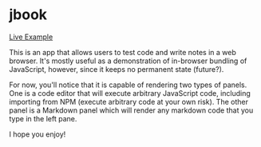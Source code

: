 # jbook

[Live Example](https://siryancy.github.io/jbook/)

This is an app that allows users to test code and write notes in a web browser. It's mostly useful as a demonstration of in-browser bundling of JavaScript, however, since it keeps no permanent state (future?).

For now, you'll notice that it is capable of rendering two types of panels. One is a code editor that will execute arbitrary JavaScript code, including importing from NPM (execute arbitrary code at your own risk). The other panel is a Markdown panel which will render any markdown code that you type in the left pane.

I hope you enjoy!
